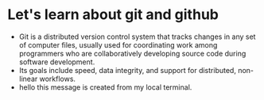 # Let's learn about git and github
* Git is a distributed version control system that tracks changes in any set of computer files, usually used for coordinating work among programmers who are collaboratively developing source code during software development.
* Its goals include speed, data integrity, and support for distributed, non-linear workflows.
* hello this message is created from my local terminal.
